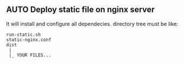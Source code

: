 ## AUTO Deploy static file on nginx server

It will install and configure all dependecies.
directory tree must be like:

```
run-static.sh
static-nginx.conf
dist
 |
 |_ YOUR FILES...
 
```

